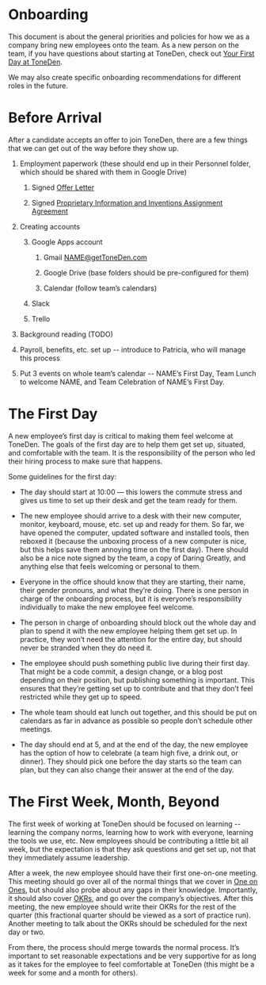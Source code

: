 # Onboarding

This document is about the general priorities and policies for how we as a company bring new employees onto the team. As a new person on the team, if you have questions about starting at ToneDen, check out [Your First Day at ToneDen](https://docs.google.com/document/d/1vvJfWH7lP808mAlKPr8JwUx0HvkiidzS_bkwB8wqA7M).

We may also create specific onboarding recommendations for different roles in the future.

# Before Arrival

After a candidate accepts an offer to join ToneDen, there are a few things that we can get out of the way before they show up.

1. Employment paperwork (these should end up in their Personnel folder, which should be shared with them in Google Drive)

    1. Signed [Offer Letter](https://docs.google.com/document/d/1WUiY-mzKHJblc6MatcyZcqWqdnhe_D4fl0RvFXR7dz0)

    2. Signed [Proprietary Information and Inventions Assignment Agreement](https://docs.google.com/document/d/10RI3ne-OLjU8cwuwVuYA3H_pQdEW1pioz1zIAJ3nOLY)

2. Creating accounts

    3. Google Apps account

        1. Gmail [NAME@getToneDen.com](mailto:NAME@getToneDen.com)

        2. Google Drive (base folders should be pre-configured for them)

        3. Calendar (follow team’s calendars)

    4. Slack

    5. Trello

3. Background reading (TODO)

4. Payroll, benefits, etc. set up -- introduce to Patricia, who will manage this process

5. Put 3 events on whole team’s calendar -- NAME’s First Day, Team Lunch to welcome NAME, and Team Celebration of NAME’s First Day.

# The First Day

A new employee’s first day is critical to making them feel welcome at ToneDen. The goals of the first day are to help them get set up, situated, and comfortable with the team. It is the responsibility of the person who led their hiring process to make sure that happens.

Some guidelines for the first day:

* The day should start at 10:00 — this lowers the commute stress and gives us time to set up their desk and get the team ready for them.

* The new employee should arrive to a desk with their new computer, monitor, keyboard, mouse, etc. set up and ready for them. So far, we have opened the computer, updated software and installed tools, then reboxed it (because the unboxing process of a new computer is nice, but this helps save them annoying time on the first day). There should also be a nice note signed by the team, a copy of Daring Greatly, and anything else that feels welcoming or personal to them.

* Everyone in the office should know that they are starting, their name, their gender pronouns, and what they’re doing. There is one person in charge of the onboarding process, but it is everyone’s responsibility individually to make the new employee feel welcome.

* The person in charge of onboarding should block out the whole day and plan to spend it with the new employee helping them get set up. In practice, they won’t need the attention for the entire day, but should never be stranded when they do need it.

* The employee should push something public live during their first day. That might be a code commit, a design change, or a blog post depending on their position, but publishing something is important. This ensures that they’re getting set up to contribute and that they don’t feel restricted while they get up to speed.

* The whole team should eat lunch out together, and this should be put on calendars as far in advance as possible so people don’t schedule other meetings.

* The day should end at 5, and at the end of the day, the new employee has the option of how to celebrate (a team high five, a drink out, or dinner). They should pick one before the day starts so the team can plan, but they can also change their answer at the end of the day.

# The First Week, Month, Beyond

The first week of working at ToneDen should be focused on learning -- learning the company norms, learning how to work with everyone, learning the tools we use, etc. New employees should be contributing a little bit all week, but the expectation is that they ask questions and get set up, not that they immediately assume leadership.

After a week, the new employee should have their first one-on-one meeting. This meeting should go over all of the normal things that we cover in [One on Ones](https://docs.google.com/open?authuser=b%40getToneDen.com&id=1yVp1XzfjmHkwf_vQf-COInCHj2xd3b7ne_77YSleRgc), but should also probe about any gaps in their knowledge. Importantly, it should also cover [OKRs](https://docs.google.com/open?authuser=b%40getToneDen.com&id=1ZpDWejQiU5gDWz2mFPvOhdf1g2Xc6vu1kdrlCp3SimU), and go over the company’s objectives. After this meeting, the new employee should write their OKRs for the rest of the quarter (this fractional quarter should be viewed as a sort of practice run). Another meeting to talk about the OKRs should be scheduled for the next day or two.

From there, the process should merge towards the normal process. It’s important to set reasonable expectations and be very supportive for as long as it takes for the employee to feel comfortable at ToneDen (this might be a week for some and a month for others).

